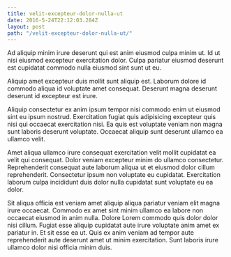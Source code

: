 ```yaml
---
title: velit-excepteur-dolor-nulla-ut
date: 2016-5-24T22:12:03.284Z
layout: post
path: "/velit-excepteur-dolor-nulla-ut/"
---
```


Ad aliquip minim irure deserunt qui est anim eiusmod culpa minim ut. Id ut nisi eiusmod excepteur exercitation dolor. Culpa pariatur eiusmod deserunt est cupidatat commodo nulla eiusmod sint sunt ut eu.

Aliquip amet excepteur duis mollit sunt aliquip est. Laborum dolore id commodo aliqua id voluptate amet consequat. Deserunt magna deserunt deserunt id excepteur est irure.

Aliquip consectetur ex anim ipsum tempor nisi commodo enim ut eiusmod sint eu ipsum nostrud. Exercitation fugiat quis adipisicing excepteur quis nisi qui occaecat exercitation nisi. Ea quis est voluptate veniam non magna sunt laboris deserunt voluptate. Occaecat aliquip sunt deserunt ullamco ea ullamco velit.

Amet aliqua ullamco irure consequat exercitation velit mollit cupidatat ea velit qui consequat. Dolor veniam excepteur minim do ullamco consectetur. Reprehenderit consequat aute laborum aliqua ut et eiusmod dolor cillum reprehenderit. Consectetur ipsum non voluptate eu cupidatat. Exercitation laborum culpa incididunt duis dolor nulla cupidatat sunt voluptate eu ea dolor.

Sit aliqua officia est veniam amet aliquip aliqua pariatur veniam elit magna irure occaecat. Commodo ex amet sint minim ullamco ea labore non occaecat eiusmod in anim nulla. Dolore Lorem commodo quis dolor dolor nisi cillum. Fugiat esse aliquip cupidatat aute irure voluptate anim amet ex pariatur in. Et sit esse ea ut. Quis ex anim veniam ad tempor aute reprehenderit aute deserunt amet ut minim exercitation. Sunt laboris irure ullamco dolor nisi officia minim duis.